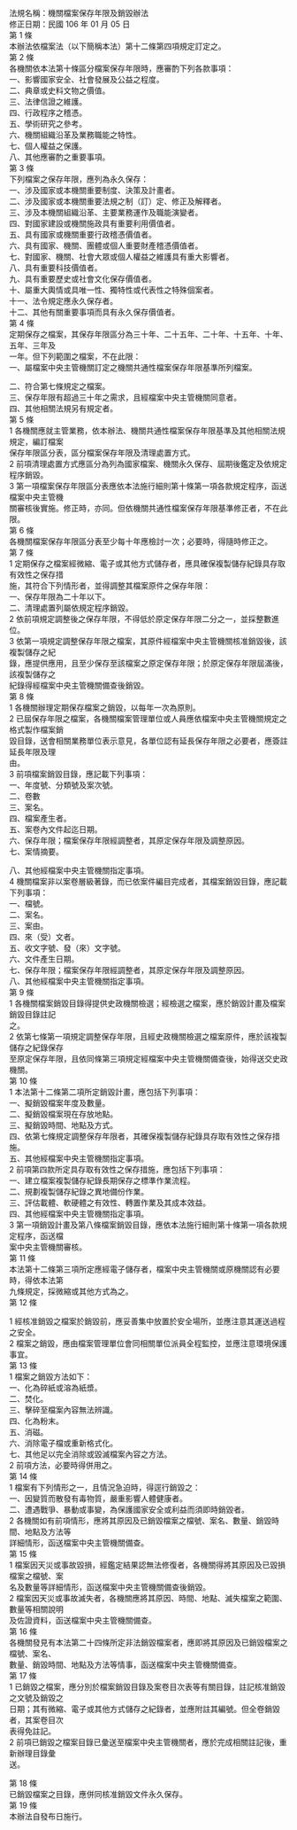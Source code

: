 法規名稱：機關檔案保存年限及銷毀辦法  
修正日期：民國 106 年 01 月 05 日  
第 1 條  
本辦法依檔案法（以下簡稱本法）第十二條第四項規定訂定之。  
第 2 條  
各機關依本法第十條區分檔案保存年限時，應審酌下列各款事項：  
一、影響國家安全、社會發展及公益之程度。  
二、典章或史料文物之價值。  
三、法律信證之維護。  
四、行政程序之稽憑。  
五、學術研究之參考。  
六、機關組織沿革及業務職能之特性。  
七、個人權益之保護。  
八、其他應審酌之重要事項。  
第 3 條  
下列檔案之保存年限，應列為永久保存：  
一、涉及國家或本機關重要制度、決策及計畫者。  
二、涉及國家或本機關重要法規之制（訂）定、修正及解釋者。  
三、涉及本機關組織沿革、主要業務運作及職能演變者。  
四、對國家建設或機關施政具有重要利用價值者。  
五、具有國家或機關重要行政稽憑價值者。  
六、具有國家、機關、團體或個人重要財產稽憑價值者。  
七、對國家、機關、社會大眾或個人權益之維護具有重大影響者。  
八、具有重要科技價值者。  
九、具有重要歷史或社會文化保存價值者。  
十、屬重大輿情或具唯一性、獨特性或代表性之特殊個案者。  
十一、法令規定應永久保存者。  
十二、其他有關重要事項而具有永久保存價值者。  
第 4 條  
定期保存之檔案，其保存年限區分為三十年、二十五年、二十年、十五年、十年、五年、三年及  
一年。但下列範圍之檔案，不在此限：  
一、屬檔案中央主管機關訂定之機關共通性檔案保存年限基準所列檔案。  


二、符合第七條規定之檔案。  
三、保存年限有超過三十年之需求，且經檔案中央主管機關同意者。  
四、其他相關法規另有規定者。  
第 5 條  
1 各機關應就主管業務，依本辦法、機關共通性檔案保存年限基準及其他相關法規規定，編訂檔案  
保存年限區分表，區分檔案保存年限及清理處置方式。  
2 前項清理處置方式應區分為列為國家檔案、機關永久保存、屆期後鑑定及依規定程序銷毀。  
3 第一項檔案保存年限區分表應依本法施行細則第十條第一項各款規定程序，函送檔案中央主管機  
關審核後實施。修正時，亦同。但依機關共通性檔案保存年限基準修正者，不在此限。  
第 6 條  
各機關檔案保存年限區分表至少每十年應檢討一次；必要時，得隨時修正之。  
第 7 條  
1 定期保存之檔案經微縮、電子或其他方式儲存者，應具確保複製儲存紀錄具存取有效性之保存措  
施，其符合下列情形者，並得調整其檔案原件之保存年限：  
一、保存年限為二十年以下。  
二、清理處置列屬依規定程序銷毀。  
2 依前項規定調整後之保存年限，不得低於原定保存年限二分之一，並採整數進位。  
3 依第一項規定調整保存年限之檔案，其原件經檔案中央主管機關核准銷毀後，該複製儲存之紀  
錄，應提供應用，且至少保存至該檔案之原定保存年限；於原定保存年限屆滿後，該複製儲存之  
紀錄得經檔案中央主管機關備查後銷毀。  
第 8 條  
1 各機關辦理定期保存檔案之銷毀，以每年一次為原則。  
2 已屆保存年限之檔案，各機關檔案管理單位或人員應依檔案中央主管機關規定之格式製作檔案銷  
毀目錄，送會相關業務單位表示意見，各單位認有延長保存年限之必要者，應簽註延長年限及理  
由。  
3 前項檔案銷毀目錄，應記載下列事項：  
一、年度號、分類號及案次號。  
二、卷數  
三、案名。  
四、檔案產生者。  
五、案卷內文件起迄日期。  
六、保存年限；檔案保存年限經調整者，其原定保存年限及調整原因。  
七、案情摘要。  


八、其他經檔案中央主管機關指定事項。  
4 機關檔案非以案卷層級著錄，而已依案件編目完成者，其檔案銷毀目錄，應記載下列事項：  
一、檔號。  
二、案名。  
三、案由。  
四、來（受）文者。  
五、收文字號、發（來）文字號。  
六、文件產生日期。  
七、保存年限；檔案保存年限經調整者，其原定保存年限及調整原因。  
八、其他經檔案中央主管機關指定事項。  
第 9 條  
1 各機關檔案銷毀目錄得提供史政機關檢選；經檢選之檔案，應於銷毀計畫及檔案銷毀目錄註記  
之。  
2 依第七條第一項規定調整保存年限，且經史政機關檢選之檔案原件，應於該複製儲存之紀錄保存  
至原定保存年限，且依同條第三項規定經檔案中央主管機關備查後，始得送交史政機關。  
第 10 條  
1 本法第十二條第二項所定銷毀計畫，應包括下列事項：  
一、擬銷毀檔案年度及數量。  
二、擬銷毀檔案現在存放地點。  
三、擬銷毀時間、地點及方式。  
四、依第七條規定調整保存年限者，其確保複製儲存紀錄具存取有效性之保存措施。  
五、其他經檔案中央主管機關指定事項。  
2 前項第四款所定具存取有效性之保存措施，應包括下列事項：  
一、建立檔案複製儲存紀錄長期保存之標準作業流程。  
二、規劃複製儲存紀錄之異地備份作業。  
三、評估載體、軟硬體之有效性、轉置作業及其成本效益。  
四、其他經檔案中央主管機關指定事項。  
3 第一項銷毀計畫及第八條檔案銷毀目錄，應依本法施行細則第十條第一項各款規定程序，函送檔  
案中央主管機關審核。  
第 11 條  
本法第十二條第三項所定應經電子儲存者，檔案中央主管機關或原機關認有必要時，得依本法第  
九條規定，採微縮或其他方式為之。  
第 12 條  


1 經核准銷毀之檔案於銷毀前，應妥善集中放置於安全場所，並應注意其運送過程之安全。  
2 檔案之銷毀，應由檔案管理單位會同相關單位派員全程監控，並應注意環境保護事宜。  
第 13 條  
1 檔案之銷毀方法如下：  
一、化為碎紙或溶為紙漿。  
二、焚化。  
三、擊碎至檔案內容無法辨識。  
四、化為粉末。  
五、消磁。  
六、消除電子檔或重新格式化。  
七、其他足以完全消除或毀滅檔案內容之方法。  
2 前項方法，必要時得併用之。  
第 14 條  
1 檔案有下列情形之一，且情況急迫時，得逕行銷毀之：  
一、因變質而散發有毒物質，嚴重影響人體健康者。  
二、遭遇戰爭、暴動或事變，為保護國家安全或利益而須即時銷毀者。  
2 各機關如有前項情形，應將其原因及已銷毀檔案之檔號、案名、數量、銷毀時間、地點及方法等  
詳細情形，函送檔案中央主管機關備查。  
第 15 條  
1 檔案因天災或事故毀損，經鑑定結果認無法修復者，各機關得將其原因及已毀損檔案之檔號、案  
名及數量等詳細情形，函送檔案中央主管機關備查後銷毀。  
2 檔案因天災或事故滅失者，各機關應將其原因、時間、地點、滅失檔案之範圍、數量等相關說明  
及佐證資料，函送檔案中央主管機關備查。  
第 16 條  
各機關發見有本法第二十四條所定非法銷毀檔案者，應即將其原因及已銷毀檔案之檔號、案名、  
數量、銷毀時間、地點及方法等情事，函送檔案中央主管機關備查。  
第 17 條  
1 已銷毀之檔案，應分別於檔案銷毀目錄及案卷目次表等有關目錄，註記核准銷毀之文號及銷毀之  
日期；其有微縮、電子或其他方式儲存之紀錄者，並應附註其編號。但全卷銷毀者，其案卷目次  
表得免註記。  
2 前項已銷毀之檔案目錄已彙送至檔案中央主管機關者，應於完成相關註記後，重新辦理目錄彙  
送。  


第 18 條  
已銷毀檔案之目錄，應併同核准銷毀文件永久保存。  
第 19 條  
本辦法自發布日施行。  


